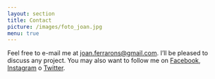 ```yaml
---
layout: section
title: Contact
picture: /images/foto_joan.jpg
menu: true
---
```


Feel free to e-mail me at <a href="mailto:joan.ferrarons@gmail.com">joan.ferrarons@gmail.com</a>. I’ll be pleased to discuss any project. You may also want to follow me on [Facebook](http://www.facebook.com/ferrarons.traductor), [Instagram](http://www.instagram.com/jferrarons) o [Twitter](https://twitter.com/_jferrarons_).